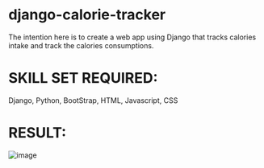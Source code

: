 # django-calorie-tracker
The intention here is to create a web app using Django that tracks calories intake and track the calories consumptions.

# SKILL SET REQUIRED:
 Django, Python, BootStrap, HTML, Javascript, CSS


# RESULT:
![image](https://user-images.githubusercontent.com/46977634/92306334-36119700-ef86-11ea-83ac-ef08373529ff.png)

